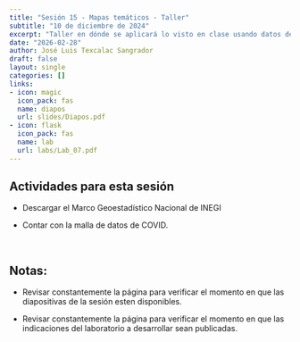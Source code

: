 ```yaml
---
title: "Sesión 15 - Mapas temáticos - Taller"
subtitle: "10 de diciembre de 2024"
excerpt: "Taller en dónde se aplicará lo visto en clase usando datos de COVID"
date: "2026-02-28"
author: José Luis Texcalac Sangrador
draft: false
layout: single
categories: []
links:
- icon: magic
  icon_pack: fas
  name: diapos
  url: slides/Diapos.pdf
- icon: flask
  icon_pack: fas
  name: lab
  url: labs/Lab_07.pdf
---
```


## Actividades para esta sesión 

- Descargar el Marco Geoestadístico Nacional de INEGI

- Contar con la malla de datos de COVID.

&nbsp;

## Notas:

* Revisar constantemente la página para verificar el momento en que las 
diapositivas de la sesión esten disponibles.

* Revisar constantemente la página para verificar el momento en que las 
indicaciones del laboratorio a desarrollar sean publicadas.

&nbsp;
